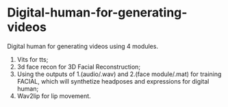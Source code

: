 # Digital-human-for-generating-videos
Digital human for generating videos using 4 modules.  
1. Vits for tts;  
2. 3d face recon for 3D Facial Reconstruction;  
3. Using the outputs of 1.(audio/.wav) and 2.(face module/.mat) for training FACIAL, which will synthetize headposes and expressions for digital human;  
4. Wav2lip for lip movement.  
